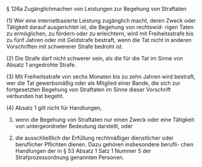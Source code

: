 § 126a
Zugänglichmachen von Leistungen zur Begehung von Straftaten


(1) Wer eine internetbasierte Leistung zugänglich macht,
deren
Zweck oder Tätigkeit darauf ausgerichtet ist, die Begehung von rechtswid-
rigen Taten zu ermöglichen, zu fördern oder zu erleichtern, wird mit
Freiheitsstrafe bis zu fünf Jahren oder mit Geldstrafe bestraft, wenn die Tat
nicht in anderen Vorschriften mit schwererer Strafe bedroht ist.


(2) Die Strafe darf nicht schwerer sein, als die für die Tat im Sinne von Absatz
1 angedrohte Strafe.


(3) Mit Freiheitsstrafe von sechs Monaten bis zu zehn Jahren wird bestraft,
wer die Tat gewerbsmäßig
oder als Mitglied einer Bande, die sich zur fortgesetzten Begehung von
Straftaten im Sinne dieser Vorschrift verbunden hat begeht.


(4) Absatz 1 gilt nicht für Handlungen,

1. wenn die Begehung von Straftaten nur einen Zweck oder eine
Tätigkeit von untergeordneter Bedeutung darstellt, oder

2. die ausschließlich der Erfüllung rechtmäßiger dienstlicher oder
beruflicher Pflichten dienen. Dazu gehören insbesondere berufli-
chen Handlungen der in § 53 Absatz 1 Satz 1 Nummer 5 der
Strafprozessordnung genannten Personen.
